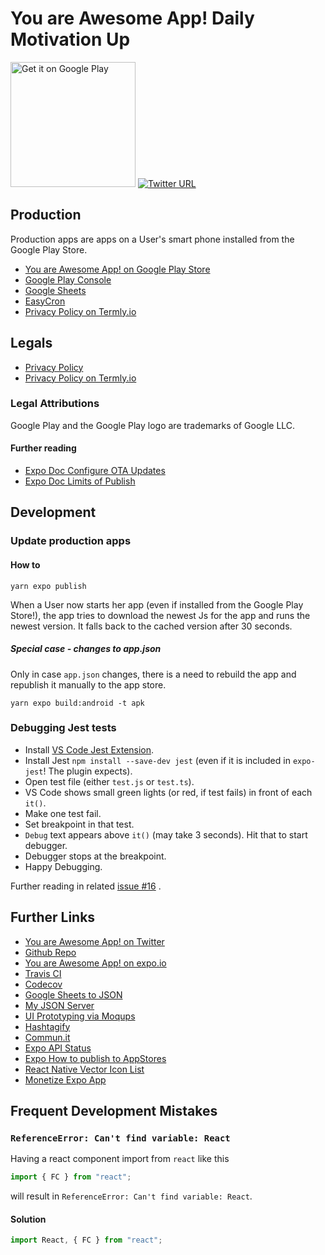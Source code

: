 # You are Awesome App! Daily Motivation Up

<a href='https://play.google.com/store/apps/details?id=eu.kraenz.youareawesomeapp&pcampaignid=pcampaignidMKT-Other-global-all-co-prtnr-py-PartBadge-Mar2515-1'><img alt='Get it on Google Play' src='https://play.google.com/intl/en_us/badges/static/images/badges/en_badge_web_generic.png' width="200"/></a>
[![Twitter URL](https://img.shields.io/twitter/url/https/twitter.com/fold_left.svg?style=social&label=Follow%20%40YouareAwesomeA2)](https://twitter.com/YouareAwesomeA2?ref_src=twsrc%5Etfw)

## Production

Production apps are apps on a User's smart phone installed from the Google Play Store.

- [You are Awesome App! on Google Play Store](https://play.google.com/store/apps/details?id=eu.kraenz.youareawesomeapp)
- [Google Play Console](https://play.google.com/apps/publish/)
- [Google Sheets](https://docs.google.com/spreadsheets/)
- [EasyCron](https://www.easycron.com/user)
- [Privacy Policy on Termly.io](https://app.termly.io/dashboard/website/548360/privacy-policy)

## Legals

- [Privacy Policy](https://privacy-policy-yzw2wab24m.s3.eu-central-1.amazonaws.com/YouAreAwesomeAppPrivacyPolicy.html)
- [Privacy Policy on Termly.io](https://app.termly.io/dashboard/website/548360/privacy-policy)

### Legal Attributions

Google Play and the Google Play logo are trademarks of Google LLC.

#### Further reading

- [Expo Doc Configure OTA Updates](https://docs.expo.io/versions/latest/guides/configuring-ota-updates/)
- [Expo Doc Limits of Publish](https://docs.expo.io/versions/latest/workflow/publishing/#deploying-to-the-app-store-and-play)

## Development

### Update production apps

#### How to

```shell
yarn expo publish
```

When a User now starts her app (even if installed from the Google Play Store!), the app tries to download the newest Js for the app and runs the newest version. It falls back to the cached version after 30 seconds.

##### Special case - changes to app.json

Only in case `app.json` changes, there is a need to rebuild the app and republish it manually to the app store.

```shell
yarn expo build:android -t apk
```

### Debugging Jest tests

- Install [VS Code Jest Extension](https://marketplace.visualstudio.com/items?itemName=Orta.vscode-jest).
- Install Jest `npm install --save-dev jest` (even if it is included in `expo-jest`! The plugin expects).
- Open test file (either `test.js` or `test.ts`).
- VS Code shows small green lights (or red, if test fails) in front of each `it()`.
- Make one test fail.
- Set breakpoint in that test.
- `Debug` text appears above `it()` (may take 3 seconds). Hit that to start debugger.
- Debugger stops at the breakpoint.
- Happy Debugging.

Further reading in related [issue #16](https://github.com/proSingularity/you-are-awesome-app/issues/16#issuecomment-544240073) .

## Further Links

- [You are Awesome App! on Twitter](https://twitter.com/YouareAwesomeA2)
- [Github Repo](https://github.com/proSingularity/you-are-awesome-app)
- [You are Awesome App! on expo.io](https://expo.io/@mirolaos/you-are-awesome-app)
- [Travis CI](https://travis-ci.com/proSingularity/you-are-awesome-app)
- [Codecov](https://codecov.io/gh/proSingularity/you-are-awesome-app)
- [Google Sheets to JSON](http://gsx2json.com/)
- [My JSON Server](https://my-json-server.typicode.com)
- [UI Prototyping via Moqups](https://app.moqups.com/pczu8pWcIi/edit/page/aa9df7b72)
- [Hashtagify](https://hashtagify.me/hashtag/app)
- [Commun.it](https://commun.it/)
- [Expo API Status](https://status.expo.io/#)
- [Expo How to publish to AppStores](https://docs.expo.io/distribution/uploading-apps/)
- [React Native Vector Icon List](https://oblador.github.io/react-native-vector-icons/)
- [Monetize Expo App](https://medium.com/leckr-react-native-graphql-apollo-tutorials/monetisation-of-your-react-native-app-7c63241c4460)

## Frequent Development Mistakes

### `ReferenceError: Can't find variable: React`

Having a react component import from `react` like this

```typescript
import { FC } from "react";
```

will result in `ReferenceError: Can't find variable: React`.

#### Solution

```typescript
import React, { FC } from "react";
```
